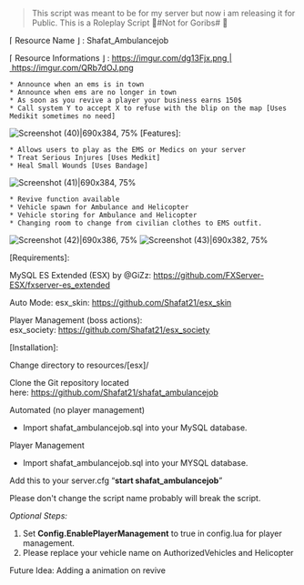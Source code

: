 > This script was meant to be for my server but now i am releasing it for Public. This is a Roleplay Script :rofl:#Not for Goribs# :woozy_face:

⌈ Resource Name ⌋ : Shafat_Ambulancejob

⌈ Resource Informations ⌋ : https://imgur.com/dg13Fjx.png | https://imgur.com/QRb7dOJ.png

```
* Announce when an ems is in town
* Announce when ems are no longer in town
* As soon as you revive a player your business earns 150$
* Call system Y to accept X to refuse with the blip on the map [Uses Medikit sometimes no need]
```
![Screenshot (40)|690x384, 75%](upload://7pgA2ccA3fFiFyyfS3DCiEn2XlT.jpeg) 
[Features]:


```
* Allows users to play as the EMS or Medics on your server
* Treat Serious Injures [Uses Medkit]
* Heal Small Wounds [Uses Bandage]
```
![Screenshot (41)|690x384, 75%](upload://jIrprICNiGKjIBBjzmWHy1TuOYr.jpeg) 

```
* Revive function available
* Vehicle spawn for Ambulance and Helicopter
* Vehicle storing for Ambulance and Helicopter
* Changing room to change from civilian clothes to EMS outfit.
```
![Screenshot (42)|690x386, 75%](upload://wm7WvCYL7XbuVruiYxiuxwTmTI5.jpeg) ![Screenshot (43)|690x382, 75%](upload://2UECfSRgVgLVcvMhNVrh0WvEtAK.jpeg) 

[Requirements]:

MySQL ES Extended (ESX) by @GiZz: https://github.com/FXServer-ESX/fxserver-es_extended

Auto Mode: esx_skin: https://github.com/Shafat21/esx_skin

Player Management (boss actions): esx_society: https://github.com/Shafat21/esx_society

[Installation]:

Change directory to resources/[esx]/

Clone the Git repository located here: https://github.com/Shafat21/shafat_ambulancejob

Automated (no player management) 
* Import shafat_ambulancejob.sql into your MySQL database.

Player Management 
* Import shafat_ambulancejob.sql into your MYSQL database.

Add this to your server.cfg “**start shafat_ambulancejob**”

Please don't change the script name probably will break the script.

*Optional Steps:*

1. Set **Config.EnablePlayerManagement** to true in config.lua for player management.
2. Please replace your vehicle name on AuthorizedVehicles and Helicopter

Future Idea: Adding a animation on revive
